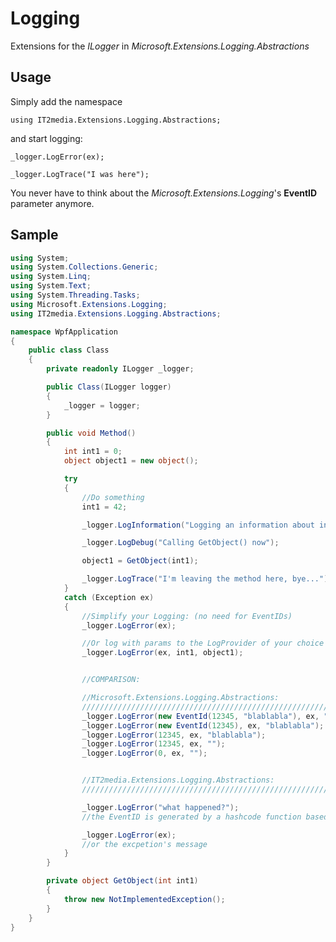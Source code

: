 # Logging
Extensions for the *ILogger* in *Microsoft.Extensions.Logging.Abstractions*

## Usage

Simply add the namespace   
   
`using IT2media.Extensions.Logging.Abstractions;`  
   
and start logging:  
    
`_logger.LogError(ex);`   
   
`_logger.LogTrace("I was here");`  
   
You never have to think about the *Microsoft.Extensions.Logging*'s **EventID** parameter anymore.

## Sample

```cs
using System;
using System.Collections.Generic;
using System.Linq;
using System.Text;
using System.Threading.Tasks;
using Microsoft.Extensions.Logging;
using IT2media.Extensions.Logging.Abstractions;

namespace WpfApplication
{
    public class Class
    {
        private readonly ILogger _logger;

        public Class(ILogger logger)
        {
            _logger = logger;
        }

        public void Method()
        {
            int int1 = 0;
            object object1 = new object();

            try
            {
                //Do something
                int1 = 42;

                _logger.LogInformation("Logging an information about int1", int1);

                _logger.LogDebug("Calling GetObject() now");

                object1 = GetObject(int1);

                _logger.LogTrace("I'm leaving the method here, bye...");
            }
            catch (Exception ex)
            {
                //Simplify your Logging: (no need for EventIDs)
                _logger.LogError(ex);

                //Or log with params to the LogProvider of your choice
                _logger.LogError(ex, int1, object1);


                //COMPARISON:

                //Microsoft.Extensions.Logging.Abstractions:
                /////////////////////////////////////////////////////////////////////////////
                _logger.LogError(new EventId(12345, "blablabla"), ex, "different blablabla");
                _logger.LogError(new EventId(12345), ex, "blablabla");
                _logger.LogError(12345, ex, "blablabla");
                _logger.LogError(12345, ex, "");
                _logger.LogError(0, ex, "");                


                //IT2media.Extensions.Logging.Abstractions:
                /////////////////////////////////////////////////////////////////////////////

                _logger.LogError("what happened?");                 
                //the EventID is generated by a hashcode function based on the message

                _logger.LogError(ex); 
                //or the excpetion's message
            }
        }

        private object GetObject(int int1)
        {
            throw new NotImplementedException();
        }
    }
}
```